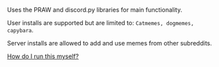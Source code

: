 Uses the PRAW and discord.py libraries for main functionality.

User installs are supported but are limited to: `Catmemes, dogmemes, capybara`.

Server installs are allowed to add and use memes from other subreddits.

[How do I run this myself?](https://github.com/SilenceIsFatto/meme_bot/wiki/How-to-install-and-run!)
